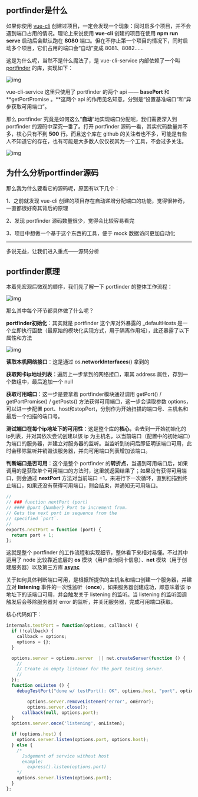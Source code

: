 ## portfinder是什么

如果你使用 [vue-cli](https://link.zhihu.com/?target=https%3A//cli.vuejs.org/zh/) 创建过项目，一定会发现一个现象：同时启多个项目，并不会遇到端口占用的情况。理论上来说使用 **vue-cli** 创建的项目在使用 **npm run serve** 启动后会默认跑在 **8080** 端口。但在不停止第一个项目的情况下，同时启动多个项目，它们占用的端口会“自动”变成 8081、8082……

这是为什么呢，当然不是什么魔法了，是 vue-cli-service 内部依赖了一个叫 [portfinder](https://link.zhihu.com/?target=https%3A//github.com/http-party/node-portfinder) 的库，实现如下：

![img](https://pic3.zhimg.com/80/v2-f584a754c036760ee9bf2b0cdde858ce_720w.jpg)

vue-cli-service 这里只使用了 portfinder 的两个 api —— **basePort** 和 **getPortPromise 。**这两个 api 的作用见名知意，分别是“设置基准端口”和“异步获取可用端口”。

那么 portfinder 究竟是如何这么“**自动**”地实现端口分配呢，我们需要深入到 portfinder 的源码中深究一番了。打开 portfinder 源码一看，其实代码数量并不多，核心只有不到 **500** 行。而且这个库在 github 的关注者也不多，可能是有些人不知道它的存在，也有可能是大多数人仅仅视其为一个工具，不会过多关注。

![img](https://pic2.zhimg.com/80/v2-3669c1c98dc0249bec583bad34ffc125_720w.jpg)

## 为什么分析portfinder源码

那么我为什么要看它的源码呢，原因有以下几个：

1、之前就发现 vue-cli 创建的项目存在自动递增分配端口的功能，觉得很神奇，一直都很好奇其背后的原理

2、发现 portfinder 源码数量很少，觉得会比较容易看完

3、项目中想做一个基于这个东西的工具，便于 mock 数据访问更加自动化

------

多说无益，让我们进入重点——源码分析

## **portfinder原理**

本着先宏观后微观的顺序，我们先了解一下 portfinder 的整体工作流程：

![img](https://pic2.zhimg.com/80/v2-03dc2cba6097da055d9be81a9b0cd51d_720w.jpg)

那么其中每个环节都具体做了什么呢？

**portfinder初始化**：其实就是 portfinder 这个库对外暴露的 _defaultHosts 是一个立即执行函数（最原始的模块化实现方式，用于隔离作用域），此还暴露了以下属性和方法

![img](https://pic1.zhimg.com/80/v2-81e02a2bb19cceb6a649452e91e550b4_720w.jpg)

**读取本机网络接口**：这是通过 os.**networkInterfaces**() 拿到的

**获取网卡ip地址列表**：遍历上一步拿到的网络接口，取其 address 属性，存到一个数组中，最后追加一个 null

**获取可用端口**：这一步是要拿着 portfinder模块通过调用 getPort() / getPortPromise() / getPosts() 方法获得可用端口，这一步会读取参数 options，可以进一步配置 port、host和stopPort，分别作为开始扫描的端口号、主机名和最后一个扫描的端口号。

**测试端口在每个ip地址下的可用性**：这是整个库的**核心**，会去到一开始初始化的 ip列表，并对其依次尝试创建以该 ip 为主机名，以当前端口（配置中的初始端口）为端口的服务器，并建立对服务器的监听。当监听到访问后即证明该端口可用，此时会移除监听并销毁该服务器，并向可用端口列表增加该端口。

**判断端口是否可用**：这个是整个 portfinder 的**转折点**，当遇到可用端口后，如果调用的是获取单个可用端口的方法时，这里就返回结果了；如果没有获得可用端口，则会通过 **nextPort** 方法对当前端口 +1，来进行下一次循环，直到扫描到终止端口，如果还没有获得可用端口，则会结束，并通知无可用端口。

```js
// 
// ### function nextPort (port)
// #### @port {Number} Port to increment from.
// Gets the next port in sequence from the
// specified `port`.
//
exports.nextPort = function (port) {
  return port + 1;
};
```

这就是整个 portfinder 的工作流程和实现细节，整体看下来相对易懂。不过其中运用了 node 比较靠近底层的 **os** 模块（用户查询网卡信息）、**net** 模块（用于创建服务器）以及第三方库 **[async](https://link.zhihu.com/?target=https%3A//github.com/caolan/async)**

关于如何具体判断端口可用，是根据所提供的主机名和端口创建一个服务器，并建立对 **listening** 事件的一次性监听（**once**），如果服务器创建成功，即意味着该 ip 地址下的该端口可用，并会触发关于 listening 的监听。当 listening 的监听回调触发后会移除服务器对 error 的监听，并关闭服务器，完成可用端口获取。

核心代码如下：

```js
internals.testPort = function(options, callback) {
  if (!callback) {
    callback = options;
    options = {};
  }

  options.server = options.server  || net.createServer(function () {
    //
    // Create an empty listener for the port testing server.
    //
  });
  function onListen () {
    debugTestPort("done w/ testPort(): OK", options.host, "port", options.port);

        options.server.removeListener('error', onError);
        options.server.close();
      callback(null, options.port);
  }
  options.server.once('listening', onListen);

  if (options.host) {
    options.server.listen(options.port, options.host);
  } else {
    /*
      Judgement of service without host
      example:
        express().listen(options.port)
    */
    options.server.listen(options.port);
  }
};
```
